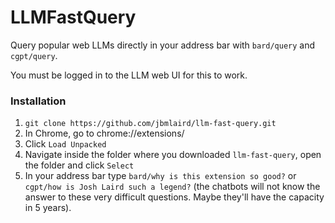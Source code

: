 # LLMFastQuery

Query popular web LLMs directly in your address bar with `bard/query` and `cgpt/query`.

You must be logged in to the LLM web UI for this to work.

### Installation

1. `git clone https://github.com/jbmlaird/llm-fast-query.git`
2. In Chrome, go to chrome://extensions/
3. Click `Load Unpacked`
4. Navigate inside the folder where you downloaded `llm-fast-query`, open the folder and click `Select`
5. In your address bar type `bard/why is this extension so good?` or `cgpt/how is Josh Laird such a legend?` (the chatbots will not know the answer to these very difficult questions. Maybe they'll have the capacity in 5 years).